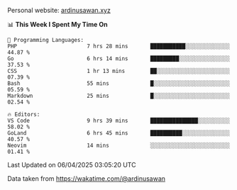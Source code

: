 Personal website: [ardinusawan.xyz](https://ardinusawan.xyz)

<!--START_SECTION:waka-->
📊 **This Week I Spent My Time On** 

```text
💬 Programming Languages: 
PHP                      7 hrs 28 mins       ███████████░░░░░░░░░░░░░░   44.87 % 
Go                       6 hrs 14 mins       █████████░░░░░░░░░░░░░░░░   37.53 % 
CSS                      1 hr 13 mins        ██░░░░░░░░░░░░░░░░░░░░░░░   07.39 % 
Bash                     55 mins             █░░░░░░░░░░░░░░░░░░░░░░░░   05.59 % 
Markdown                 25 mins             █░░░░░░░░░░░░░░░░░░░░░░░░   02.54 % 

🔥 Editors: 
VS Code                  9 hrs 39 mins       ███████████████░░░░░░░░░░   58.02 % 
GoLand                   6 hrs 45 mins       ██████████░░░░░░░░░░░░░░░   40.57 % 
Neovim                   14 mins             ░░░░░░░░░░░░░░░░░░░░░░░░░   01.41 % 
```


 Last Updated on 06/04/2025 03:05:20 UTC
<!--END_SECTION:waka-->
Data taken from https://wakatime.com/@ardinusawan
